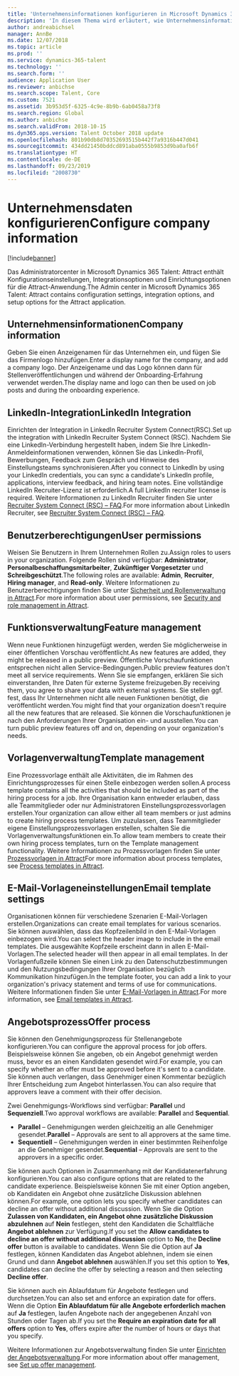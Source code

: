 ```yaml
---
title: 'Unternehmensinformationen konfigurieren in Microsoft Dynamics 365 Talent: Attract'
description: 'In diesem Thema wird erläutert, wie Unternehmensinformationen und Branding für Microsoft Dynamics 365 Talent: Attract konfiguriert werden.'
author: andreabichsel
manager: AnnBe
ms.date: 12/07/2018
ms.topic: article
ms.prod: ''
ms.service: dynamics-365-talent
ms.technology: ''
ms.search.form: ''
audience: Application User
ms.reviewer: anbichse
ms.search.scope: Talent, Core
ms.custom: 7521
ms.assetid: 3b953d5f-6325-4c9e-8b9b-6ab0458a73f8
ms.search.region: Global
ms.author: anbichse
ms.search.validFrom: 2018-10-15
ms.dyn365.ops.version: Talent October 2018 update
ms.openlocfilehash: 801b90db8d70352693515b442f7a9316b447d041
ms.sourcegitcommit: 434dd21450bddcd891aba0555b9853d9ba0afb6f
ms.translationtype: HT
ms.contentlocale: de-DE
ms.lasthandoff: 09/23/2019
ms.locfileid: "2008730"
---
```

# <a name="configure-company-information"></a><span data-ttu-id="1ed7b-103">Unternehmensdaten konfigurieren</span><span class="sxs-lookup"><span data-stu-id="1ed7b-103">Configure company information</span></span>
[!include[banner](../includes/banner.md)]

<span data-ttu-id="1ed7b-104">Das Administratorcenter in Microsoft Dynamics 365 Talent: Attract enthält Konfigurationseinstellungen, Integrationsoptionen und Einrichtungsoptionen für die Attract-Anwendung.</span><span class="sxs-lookup"><span data-stu-id="1ed7b-104">The Admin center in Microsoft Dynamics 365 Talent: Attract contains configuration settings, integration options, and setup options for the Attract application.</span></span>

## <a name="company-information"></a><span data-ttu-id="1ed7b-105">Unternehmensinformationen</span><span class="sxs-lookup"><span data-stu-id="1ed7b-105">Company information</span></span>

<span data-ttu-id="1ed7b-106">Geben Sie einen Anzeigenamen für das Unternehmen ein, und fügen Sie das Firmenlogo hinzufügen.</span><span class="sxs-lookup"><span data-stu-id="1ed7b-106">Enter a display name for the company, and add a company logo.</span></span> <span data-ttu-id="1ed7b-107">Der Anzeigename und das Logo können dann für Stellenveröffentlichungen und während der Onboarding-Erfahrung verwendet werden.</span><span class="sxs-lookup"><span data-stu-id="1ed7b-107">The display name and logo can then be used on job posts and during the onboarding experience.</span></span>

## <a name="linkedin-integration"></a><span data-ttu-id="1ed7b-108">LinkedIn-Integration</span><span class="sxs-lookup"><span data-stu-id="1ed7b-108">LinkedIn Integration</span></span>

<span data-ttu-id="1ed7b-109">Einrichten der Integration in LinkedIn Recruiter System Connect(RSC).</span><span class="sxs-lookup"><span data-stu-id="1ed7b-109">Set up the integration with LinkedIn Recruiter System Connect (RSC).</span></span> <span data-ttu-id="1ed7b-110">Nachdem Sie eine LinkedIn-Verbindung hergestellt haben, indem Sie Ihre LinkedIn-Anmeldeinformationen verwenden, können Sie das LinkedIn-Profil, Bewerbungen, Feedback zum Gespräch und Hinweise des Einstellungsteams synchronisieren.</span><span class="sxs-lookup"><span data-stu-id="1ed7b-110">After you connect to LinkedIn by using your LinkedIn credentials, you can sync a candidate's LinkedIn profile, applications, interview feedback, and hiring team notes.</span></span> <span data-ttu-id="1ed7b-111">Eine vollständige LinkedIn Recruiter-Lizenz ist erforderlich.</span><span class="sxs-lookup"><span data-stu-id="1ed7b-111">A full LinkedIn recruiter license is required.</span></span> <span data-ttu-id="1ed7b-112">Weitere Informationen zu LinkedIn Recruiter finden Sie unter [Recruiter System Connect (RSC) – FAQ](https://www.linkedin.com/help/recruiter/answer/90483).</span><span class="sxs-lookup"><span data-stu-id="1ed7b-112">For more information about LinkedIn Recruiter, see [Recruiter System Connect (RSC) – FAQ](https://www.linkedin.com/help/recruiter/answer/90483).</span></span>

## <a name="user-permissions"></a><span data-ttu-id="1ed7b-113">Benutzerberechtigungen</span><span class="sxs-lookup"><span data-stu-id="1ed7b-113">User permissions</span></span>

<span data-ttu-id="1ed7b-114">Weisen Sie Benutzern in Ihrem Unternehmen Rollen zu.</span><span class="sxs-lookup"><span data-stu-id="1ed7b-114">Assign roles to users in your organization.</span></span> <span data-ttu-id="1ed7b-115">Folgende Rollen sind verfügbar: **Administrator**, **Personalbeschaffungsmitarbeiter**, **Zukünftiger Vorgesetzter** und **Schreibgeschützt**.</span><span class="sxs-lookup"><span data-stu-id="1ed7b-115">The following roles are available: **Admin**, **Recruiter**, **Hiring manager**, and **Read-only**.</span></span> <span data-ttu-id="1ed7b-116">Weitere Informationen zu Benutzerberechtigungen finden Sie unter [Sicherheit und Rollenverwaltung in Attract](./security-attract.md).</span><span class="sxs-lookup"><span data-stu-id="1ed7b-116">For more information about user permissions, see [Security and role management in Attract](./security-attract.md).</span></span>

## <a name="feature-management"></a><span data-ttu-id="1ed7b-117">Funktionsverwaltung</span><span class="sxs-lookup"><span data-stu-id="1ed7b-117">Feature management</span></span>

<span data-ttu-id="1ed7b-118">Wenn neue Funktionen hinzugefügt werden, werden Sie möglicherweise in einer öffentlichen Vorschau veröffentlicht.</span><span class="sxs-lookup"><span data-stu-id="1ed7b-118">As new features are added, they might be released in a public preview.</span></span> <span data-ttu-id="1ed7b-119">Öffentliche Vorschaufunktionen entsprechen nicht allen Service-Bedingungen.</span><span class="sxs-lookup"><span data-stu-id="1ed7b-119">Public preview features don't meet all service requirements.</span></span> <span data-ttu-id="1ed7b-120">Wenn Sie sie empfangen, erklären Sie sich einverstanden, Ihre Daten für externe Systeme freizugeben.</span><span class="sxs-lookup"><span data-stu-id="1ed7b-120">By receiving them, you agree to share your data with external systems.</span></span> <span data-ttu-id="1ed7b-121">Sie stellen ggf. fest, dass Ihr Unternehmen nicht alle neuen Funktionen benötigt, die veröffentlicht werden.</span><span class="sxs-lookup"><span data-stu-id="1ed7b-121">You might find that your organization doesn't require all the new features that are released.</span></span> <span data-ttu-id="1ed7b-122">Sie können die Vorschaufunktionen je nach den Anforderungen Ihrer Organisation ein- und ausstellen.</span><span class="sxs-lookup"><span data-stu-id="1ed7b-122">You can turn public preview features off and on, depending on your organization's needs.</span></span>

## <a name="template-management"></a><span data-ttu-id="1ed7b-123">Vorlagenverwaltung</span><span class="sxs-lookup"><span data-stu-id="1ed7b-123">Template management</span></span>

<span data-ttu-id="1ed7b-124">Eine Prozessvorlage enthält alle Aktivitäten, die im Rahmen des Einrichtungsprozesses für einen Stelle einbezogen werden sollen.</span><span class="sxs-lookup"><span data-stu-id="1ed7b-124">A process template contains all the activities that should be included as part of the hiring process for a job.</span></span> <span data-ttu-id="1ed7b-125">Ihre Organisation kann entweder erlauben, dass alle Teammitglieder oder nur Administratoren Einstellungsprozessvorlagen erstellen.</span><span class="sxs-lookup"><span data-stu-id="1ed7b-125">Your organization can allow either all team members or just admins to create hiring process templates.</span></span> <span data-ttu-id="1ed7b-126">Um zuzulassen, dass Teammitglieder eigene Einstellungsprozessvorlagen erstellen, schalten Sie die Vorlagenverwaltungsfunktionen ein.</span><span class="sxs-lookup"><span data-stu-id="1ed7b-126">To allow team members to create their own hiring process templates, turn on the Template management functionality.</span></span> <span data-ttu-id="1ed7b-127">Weitere Informationen zu Prozessvorlagen finden Sie unter [Prozessvorlagen in Attract](./process-templates-attract.md)</span><span class="sxs-lookup"><span data-stu-id="1ed7b-127">For more information about process templates, see [Process templates in Attract](./process-templates-attract.md).</span></span>

## <a name="email-template-settings"></a><span data-ttu-id="1ed7b-128">E-Mail-Vorlageneinstellungen</span><span class="sxs-lookup"><span data-stu-id="1ed7b-128">Email template settings</span></span>

<span data-ttu-id="1ed7b-129">Organisationen können für verschiedene Szenarien E-Mail-Vorlagen erstellen.</span><span class="sxs-lookup"><span data-stu-id="1ed7b-129">Organizations can create email templates for various scenarios.</span></span> <span data-ttu-id="1ed7b-130">Sie können auswählen, dass das Kopfzeilenbild in den E-Mail-Vorlagen einbezogen wird.</span><span class="sxs-lookup"><span data-stu-id="1ed7b-130">You can select the header image to include in the email templates.</span></span> <span data-ttu-id="1ed7b-131">Die ausgewählte Kopfzeile erscheint dann in allen E-Mail-Vorlagen.</span><span class="sxs-lookup"><span data-stu-id="1ed7b-131">The selected header will then appear in all email templates.</span></span> <span data-ttu-id="1ed7b-132">In der Vorlagenfußzeile können Sie einen Link zu den Datenschutzbestimmungen und den Nutzungsbedingungen Ihrer Organisation bezüglich Kommunikation hinzufügen.</span><span class="sxs-lookup"><span data-stu-id="1ed7b-132">In the template footer, you can add a link to your organization's privacy statement and terms of use for communications.</span></span> <span data-ttu-id="1ed7b-133">Weitere Informationen finden Sie unter [E-Mail-Vorlagen in Attract](./email-templates.md).</span><span class="sxs-lookup"><span data-stu-id="1ed7b-133">For more information, see [Email templates in Attract](./email-templates.md).</span></span>

## <a name="offer-process"></a><span data-ttu-id="1ed7b-134">Angebotsprozess</span><span class="sxs-lookup"><span data-stu-id="1ed7b-134">Offer process</span></span>

<span data-ttu-id="1ed7b-135">Sie können den Genehmigungsprozess für Stellenangebote konfigurieren.</span><span class="sxs-lookup"><span data-stu-id="1ed7b-135">You can configure the approval process for job offers.</span></span> <span data-ttu-id="1ed7b-136">Beispielsweise können Sie angeben, ob ein Angebot genehmigt werden muss, bevor es an einen Kandidaten gesendet wird.</span><span class="sxs-lookup"><span data-stu-id="1ed7b-136">For example, you can specify whether an offer must be approved before it's sent to a candidate.</span></span> <span data-ttu-id="1ed7b-137">Sie können auch verlangen, dass Genehmiger einen Kommentar bezüglich Ihrer Entscheidung zum Angebot hinterlassen.</span><span class="sxs-lookup"><span data-stu-id="1ed7b-137">You can also require that approvers leave a comment with their offer decision.</span></span>

<span data-ttu-id="1ed7b-138">Zwei Genehmigungs-Workflows sind verfügbar: **Parallel** und **Sequenziell**.</span><span class="sxs-lookup"><span data-stu-id="1ed7b-138">Two approval workflows are available: **Parallel** and **Sequential**.</span></span>

- <span data-ttu-id="1ed7b-139">**Parallel** – Genehmigungen werden gleichzeitig an alle Genehmiger gesendet.</span><span class="sxs-lookup"><span data-stu-id="1ed7b-139">**Parallel** – Approvals are sent to all approvers at the same time.</span></span>
- <span data-ttu-id="1ed7b-140">**Sequentiell** – Genehmigungen werden in einer bestimmten Reihenfolge an die Genehmiger gesendet.</span><span class="sxs-lookup"><span data-stu-id="1ed7b-140">**Sequential** – Approvals are sent to the approvers in a specific order.</span></span>

<span data-ttu-id="1ed7b-141">Sie können auch Optionen in Zusammenhang mit der Kandidatenerfahrung konfigurieren.</span><span class="sxs-lookup"><span data-stu-id="1ed7b-141">You can also configure options that are related to the candidate experience.</span></span> <span data-ttu-id="1ed7b-142">Beispielsweise können Sie mit einer Option angeben, ob Kandidaten ein Angebot ohne zusätzliche Diskussion ablehnen können.</span><span class="sxs-lookup"><span data-stu-id="1ed7b-142">For example, one option lets you specify whether candidates can decline an offer without additional discussion.</span></span> <span data-ttu-id="1ed7b-143">Wenn Sie die Option **Zulassen von Kandidaten, ein Angebot ohne zusätzliche Diskussion abzulehnen** auf **Nein** festlegen, steht den Kandidaten die Schaltfläche **Angebot ablehnen** zur Verfügung.</span><span class="sxs-lookup"><span data-stu-id="1ed7b-143">If you set the **Allow candidates to decline an offer without additional discussion** option to **No**, the **Decline offer** button is available to candidates.</span></span> <span data-ttu-id="1ed7b-144">Wenn Sie die Option auf **Ja** festlegen, können Kandidaten das Angebot ablehnen, indem sie einen Grund und dann **Angebot ablehnen** auswählen.</span><span class="sxs-lookup"><span data-stu-id="1ed7b-144">If you set this option to **Yes**, candidates can decline the offer by selecting a reason and then selecting **Decline offer**.</span></span>

<span data-ttu-id="1ed7b-145">Sie können auch ein Ablaufdatum für Angebote festlegen und durchsetzen.</span><span class="sxs-lookup"><span data-stu-id="1ed7b-145">You can also set and enforce an expiration date for offers.</span></span> <span data-ttu-id="1ed7b-146">Wenn die Option **Ein Ablaufdatum für alle Angebote erforderlich machen** auf **Ja** festlegen, laufen Angebote nach der angegebenen Anzahl von Stunden oder Tagen ab.</span><span class="sxs-lookup"><span data-stu-id="1ed7b-146">If you set the **Require an expiration date for all offers** option to **Yes**, offers expire after the number of hours or days that you specify.</span></span>

<span data-ttu-id="1ed7b-147">Weitere Informationen zur Angebotsverwaltung finden Sie unter [Einrichten der Angebotsverwaltung](./offer-setup.md).</span><span class="sxs-lookup"><span data-stu-id="1ed7b-147">For more information about offer management, see [Set up offer management](./offer-setup.md).</span></span>
